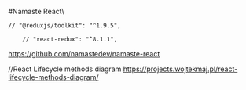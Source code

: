 #Namaste React\


    // "@reduxjs/toolkit": "^1.9.5",

        // "react-redux": "^8.1.1",

https://github.com/namastedev/namaste-react


//React Lifecycle methods diagram
https://projects.wojtekmaj.pl/react-lifecycle-methods-diagram/